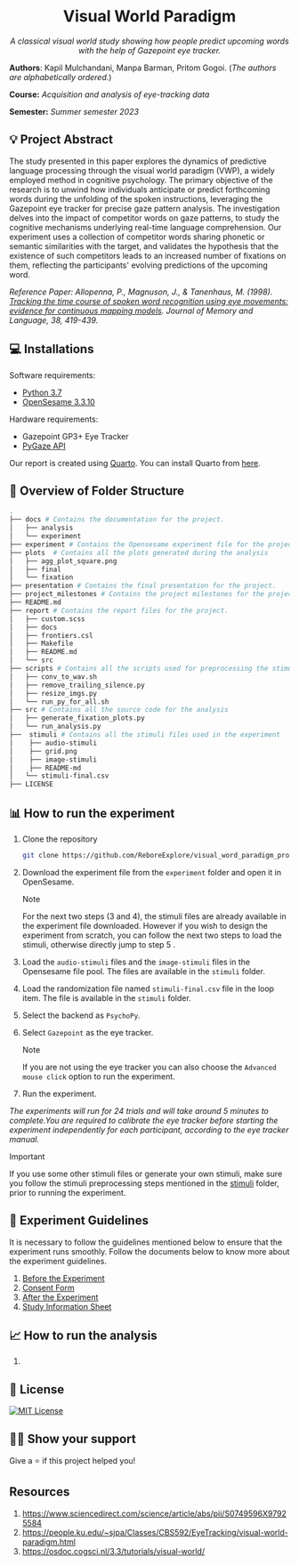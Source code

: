 <h1 align="center">Visual World Paradigm</h1>
<p align="center"><i>A classical visual world study showing how people predict upcoming words with the help of Gazepoint eye tracker.</i></p>



**Authors**: Kapil Mulchandani, Manpa Barman, Pritom Gogoi. (*The authors are alphabetically ordered.*)

**Course:** *Acquisition and analysis of eye-tracking data*

**Semester:** *Summer semester 2023*

## :bulb: Project Abstract
 The study presented in this paper explores the dynamics of predictive language processing through the visual world paradigm (VWP), a widely employed method in cognitive psychology. The primary objective of the research is to unwind how individuals anticipate or predict forthcoming words during the unfolding of the spoken instructions, leveraging the Gazepoint eye tracker for precise gaze pattern analysis. The investigation delves into the impact of competitor words on gaze patterns, to study the cognitive mechanisms underlying real-time language comprehension. Our experiment uses a collection of competitor words sharing phonetic or semantic similarities with the target, and validates the hypothesis that the existence of such competitors leads to an increased number of fixations on them, reflecting the participants' evolving predictions of the upcoming word.

 _Reference Paper: Allopenna, P., Magnuson, J., & Tanenhaus, M. (1998). [Tracking the time course of spoken word recognition using eye movements: evidence for continuous mapping models](https://www.sciencedirect.com/science/article/abs/pii/S0749596X97925584). Journal of Memory and Language, 38, 419-439._

## :computer: Installations

Software requirements: 
- [Python 3.7](https://www.python.org/downloads/)
- [OpenSesame 3.3.10](https://osdoc.cogsci.nl/4.0/download/)

Hardware requirements:
- Gazepoint GP3+ Eye Tracker
- [PyGaze API](https://www.gazept.com/dl/Gazepoint_API_v2.0.pdf)

Our report is created using [Quarto](report/README.md). You can install Quarto from [here](https://quarto.org/docs/get-started/).


## :page_facing_up: Overview of Folder Structure 

```bash
.
├── docs # Contains the documentation for the project.
│   ├── analysis
│   └── experiment
├── experiment # Contains the Opensesame experiment file for the project.
├── plots  # Contains all the plots generated during the analysis
│   ├── agg_plot_square.png
│   ├── final
│   └── fixation
├── presentation # Contains the final presentation for the project.
├── project_milestones # Contains the project milestones for the project.
├── README.md
├── report # Contains the report files for the project.
│   ├── custom.scss
│   ├── docs
│   ├── frontiers.csl
│   ├── Makefile
│   ├── README.md
│   └── src
├── scripts # Contains all the scripts used for preprocessing the stimuli
│   ├── conv_to_wav.sh
│   ├── remove_trailing_silence.py
│   ├── resize_imgs.py
│   └── run_py_for_all.sh
├── src # Contains all the source code for the analysis
│   ├── generate_fixation_plots.py
│   └── run_analysis.py
├──  stimuli # Contains all the stimuli files used in the experiment
│    ├── audio-stimuli
│    ├── grid.png
│    ├── image-stimuli
│    ├── README-md
│   └── stimuli-final.csv
├── LICENSE

```
## :bar_chart: How to run the experiment

1. Clone the repository 
        
    ```bash
    git clone https://github.com/ReboreExplore/visual_word_paradigm_project
    ```
2. Download the experiment file from the ```experiment``` folder and open it in OpenSesame.

    > [!NOTE]  
    > For the next two steps (3 and 4), the stimuli files are already available in the experiment file downloaded. However if you wish to design the experiment from scratch, you can follow the next two steps to load the stimuli,  otherwise directly jump to step 5 .

3. Load the ```audio-stimuli``` files and the ```image-stimuli``` files in the Opensesame file pool. The files are available in the ```stimuli``` folder.
4. Load the randomization file named ```stimuli-final.csv``` file in the loop item. The file is available in the ```stimuli``` folder.
5. Select the backend as ```PsychoPy```.
6. Select ```Gazepoint``` as the eye tracker. 
    > [!NOTE]  
    > If you are not using the eye tracker you can also choose the ```Advanced mouse click``` option to run the experiment.
7. Run the experiment.

_The experiments will run for 24 trials and will take around 5 minutes to complete.You are required to calibrate the eye tracker before starting the experiment independently for each participant, according to the eye tracker manual._

> [!IMPORTANT]  
> If you use some other stimuli files or generate your own stimuli, make sure you follow the stimuli preprocessing steps mentioned in the [stimuli](stimuli/README.md) folder, prior to running the experiment.

## :closed_book: Experiment Guidelines

It is necessary to follow the guidelines mentioned below to ensure that the experiment runs smoothly. Follow the documents below to know more about the experiment guidelines.

1. [Before the Experiment](docs/experiment/before_the_experiment.md)
2. [Consent Form](docs/experiment/consent_form.pdf)
3. [After the Experiment](docs/experiment/after_the_experiment.md)
4. [Study Information Sheet](docs/experiment/study_subject_information_and_questionaire.md)

## :chart_with_upwards_trend: How to run the analysis

1. 

## :pencil: License

[![MIT License](https://img.shields.io/github/license/roypriyanshu02/Impressive-Profile-Readmes?style=for-the-badge)](https://github.com/roypriyanshu02/impressive-profile-readmes/blob/main/LICENSE)

## :man_astronaut: Show your support

Give a ⭐️ if this project helped you!

## Resources
1. https://www.sciencedirect.com/science/article/abs/pii/S0749596X97925584
2. https://people.ku.edu/~sjpa/Classes/CBS592/EyeTracking/visual-world-paradigm.html
3. https://osdoc.cogsci.nl/3.3/tutorials/visual-world/
